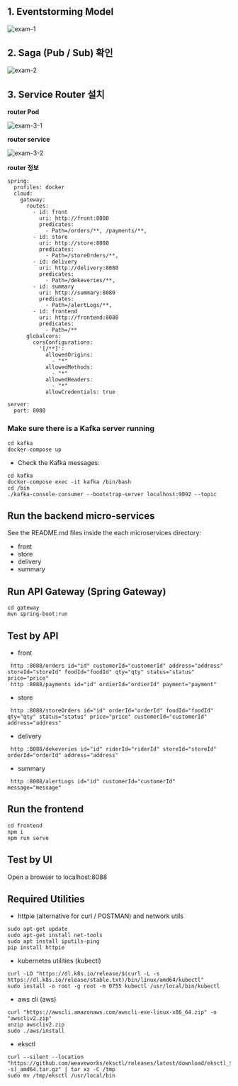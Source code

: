 # 

## 1. Eventstorming Model
![exam-1](https://github.com/hossun/food-delivery-exam/assets/8733715/eae04f1e-55d9-4596-b197-c6cf24fcf5a7)

## 2. Saga (Pub / Sub) 확인
![exam-2](https://github.com/hossun/food-delivery-exam/assets/8733715/0f2b34be-6844-4086-9719-c75f6c12d2a4)

## 3. Service Router 설치
**router Pod**

![exam-3-1](https://github.com/hossun/food-delivery-exam/assets/8733715/7f0b9e0d-99aa-40dd-b2e4-040373e1005e)


**router service**

![exam-3-2](https://github.com/hossun/food-delivery-exam/assets/8733715/4b500983-b1df-4367-a328-50e91aa13b55)

**router 정보**
```
spring:
  profiles: docker
  cloud:
    gateway:
      routes:
        - id: front
          uri: http://front:8080
          predicates:
            - Path=/orders/**, /payments/**, 
        - id: store
          uri: http://store:8080
          predicates:
            - Path=/storeOrders/**, 
        - id: delivery
          uri: http://delivery:8080
          predicates:
            - Path=/dekeveries/**, 
        - id: summary
          uri: http://summary:8080
          predicates:
            - Path=/alertLogs/**, 
        - id: frontend
          uri: http://frontend:8080
          predicates:
            - Path=/**
      globalcors:
        corsConfigurations:
          '[/**]':
            allowedOrigins:
              - "*"
            allowedMethods:
              - "*"
            allowedHeaders:
              - "*"
            allowCredentials: true

server:
  port: 8080
  ```

### Make sure there is a Kafka server running
```
cd kafka
docker-compose up
```
- Check the Kafka messages:
```
cd kafka
docker-compose exec -it kafka /bin/bash
cd /bin
./kafka-console-consumer --bootstrap-server localhost:9092 --topic
```

## Run the backend micro-services
See the README.md files inside the each microservices directory:

- front
- store
- delivery
- summary


## Run API Gateway (Spring Gateway)
```
cd gateway
mvn spring-boot:run
```

## Test by API
- front
```
 http :8088/orders id="id" customerId="customerId" address="address" storeId="storeId" foodId="foodId" qty="qty" status="status" price="price" 
 http :8088/payments id="id" ordierId="ordierId" payment="payment" 
```
- store
```
 http :8088/storeOrders id="id" orderId="orderId" foodId="foodId" qty="qty" status="status" price="price" customerId="customerId" address="address" 
```
- delivery
```
 http :8088/dekeveries id="id" riderId="riderId" storeId="storeId" orderId="orderId" address="address" 
```
- summary
```
 http :8088/alertLogs id="id" customerId="customerId" message="message" 
```


## Run the frontend
```
cd frontend
npm i
npm run serve
```

## Test by UI
Open a browser to localhost:8088

## Required Utilities

- httpie (alternative for curl / POSTMAN) and network utils
```
sudo apt-get update
sudo apt-get install net-tools
sudo apt install iputils-ping
pip install httpie
```

- kubernetes utilities (kubectl)
```
curl -LO "https://dl.k8s.io/release/$(curl -L -s https://dl.k8s.io/release/stable.txt)/bin/linux/amd64/kubectl"
sudo install -o root -g root -m 0755 kubectl /usr/local/bin/kubectl
```

- aws cli (aws)
```
curl "https://awscli.amazonaws.com/awscli-exe-linux-x86_64.zip" -o "awscliv2.zip"
unzip awscliv2.zip
sudo ./aws/install
```

- eksctl 
```
curl --silent --location "https://github.com/weaveworks/eksctl/releases/latest/download/eksctl_$(uname -s)_amd64.tar.gz" | tar xz -C /tmp
sudo mv /tmp/eksctl /usr/local/bin
```

